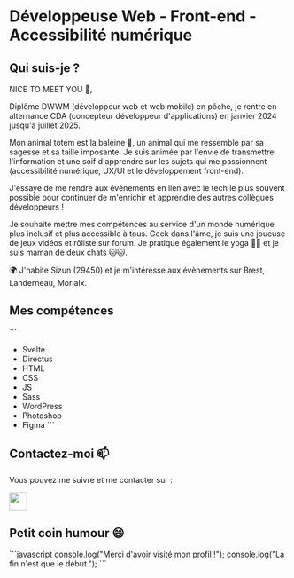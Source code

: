 # Développeuse Web - Front-end - Accessibilité numérique

## Qui suis-je ?

NICE TO MEET YOU 👋,

Diplôme DWWM (développeur web et web mobile) en pôche, je rentre en alternance CDA (concepteur développeur d'applications) en janvier 2024 jusqu'à juillet 2025.

Mon animal totem est la baleine 🐋, un animal qui me ressemble par sa sagesse et sa taille imposante. Je suis animée par l'envie de transmettre l'information et une soif d'apprendre sur les sujets qui me passionnent (accessibilité numérique, UX/UI et le développement front-end).

J'essaye de me rendre aux évènements en lien avec le tech le plus souvent possible pour continuer de m'enrichir et apprendre des autres collègues développeurs !

Je souhaite mettre mes compétences au service d'un monde numérique plus inclusif et plus accessible à tous. Geek dans l'âme, je suis une joueuse de jeux vidéos et rôliste sur forum. Je pratique également le yoga 🧘‍♀️ et je suis maman de deux chats 🐱🐱.

🌍 J'habite Sizun (29450) et je m'intéresse aux évènements sur Brest, Landerneau, Morlaix.

## Mes compétences

\`\`\`

- Svelte
- Directus
- HTML
- CSS
- JS
- Sass
- WordPress
- Photoshop
- Figma
  \`\`\`

## Contactez-moi 📫

Vous pouvez me suivre et me contacter sur :
<p align="left"><a href="https://www.linkedin.com/in/tamara-violeau" target="_blank" rel="noreferrer"><img src="https://raw.githubusercontent.com/danielcranney/readme-generator/main/public/icons/socials/linkedin.svg" width="32" height="32" /></a></p>

## Petit coin humour 😄

\`\`\`javascript
console.log("Merci d'avoir visité mon profil !");
console.log("La fin n'est que le début.");
\`\`\`
